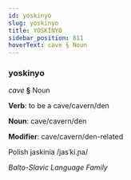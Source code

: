 ```yaml
---
id: yoskinyo
slug: yoskinyo
title: YOSKİNYO
sidebar_position: 811
hoverText: cave § Noun
---
```


### yoskinyo

*cave* **§** Noun

**Verb**: to be a cave/cavern/den

**Noun**: cave/cavern/den

**Modifier**: cave/cavern/den-related

Polish jaskinia /jasˈki.ɲa/

*Balto-Slavic Language Family*